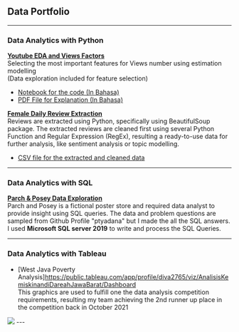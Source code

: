 ## Data Portfolio

---

### Data Analytics with Python


<b>[Youtube EDA and Views Factors](https://medium.com/@nahdi.diva/factors-that-affecting-youtubes-views-numbers-60757fda73e9)</b>
<br> Selecting the most important features for Views number using estimation modelling <br>
(Data exploration included for feature selection)
- [Notebook for the code (In Bahasa)](https://github.com/divawanisa/divawanisa.github.io/blob/master/LikesPrediciton/Likes%20Prediction%20-%20Indonesia%20Youtube%20Trending%20Data.ipynb)
- [PDF File for Explanation (In Bahasa)](/pdf/Views_Factors.pdf)

<b>[Female Daily Review Extraction](https://github.com/divawanisa/divawanisa.github.io/blob/master/dataextraction/Female_daily_extraction.ipynb)</b>
<br>Reviews are extracted using Python, specifically using BeautifulSoup package. The extracted reviews are cleaned first using several
Python Function and Regular Expression (RegEx), resulting a ready-to-use data 
for further analysis, like sentiment analysis or topic modelling.<br>
- [CSV file for the extracted and cleaned data](https://github.com/divawanisa/divawanisa.github.io/blob/master/dataextraction/data_ekstraksi_clean.csv)

---

### Data Analytics with SQL
<b>[Parch & Posey Data Exploration](https://github.com/divawanisa/divawanisa.github.io/tree/master/parchandposey)</b>
<br>Parch and Posey is a fictional poster store and required data analyst to provide insight using SQL queries. 
The data and problem questions are sampled from Github Profile "ptyadana" but I made the all the SQL answers.
I used <b>Microsoft SQL server 2019</b> to write and process the SQL Queries.
<br>

---

### Data Analytics with Tableau
- [West Java Poverty Analysis]https://public.tableau.com/app/profile/diva2765/viz/AnalisisKemiskinandiDareahJawaBarat/Dashboard
<br>This graphics are used to fulfill one the data analysis competition requirements, resulting my team achieving the 2nd runner up place in the competition
back in October 2021<br>
<img src="images/dummy_thumbnail.jpg?raw=true"/>
---
